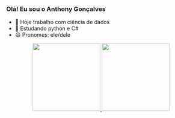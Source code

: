 ### Olá! Eu sou o Anthony Gonçalves

- 🔭 Hoje trabalho com ciência de dados 
- 🌱 Estudando python e C#
- 😄 Pronomes: ele/dele

<div align="center">
  <a href="https://github.com/Th0nys">
  <img height="180em" src="https://github-readme-stats.vercel.app/api?username=Th0nys&show_icons=true&theme=dracula&include_all_commits=true&count_private=true"/>
  <img height="180em" src="https://github-readme-stats.vercel.app/api/top-langs/?username=Th0nys&layout=compact&langs_count=7&theme=dracula"/>
</div>
